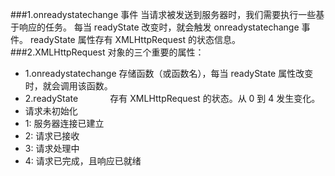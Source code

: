 ###1.onreadystatechange 事件
当请求被发送到服务器时，我们需要执行一些基于响应的任务。
每当 readyState 改变时，就会触发 onreadystatechange 事件。
readyState 属性存有 XMLHttpRequest 的状态信息。  
###2.XMLHttpRequest 对象的三个重要的属性：
* 1.onreadystatechange	   存储函数（或函数名），每当 readyState 属性改变时，就会调用该函数。
* 2.readyState             存有 XMLHttpRequest 的状态。从 0 到 4 发生变化。
* 请求未初始化
*   1: 服务器连接已建立
*   2: 请求已接收
*   3: 请求处理中
*   4: 请求已完成，且响应已就绪
